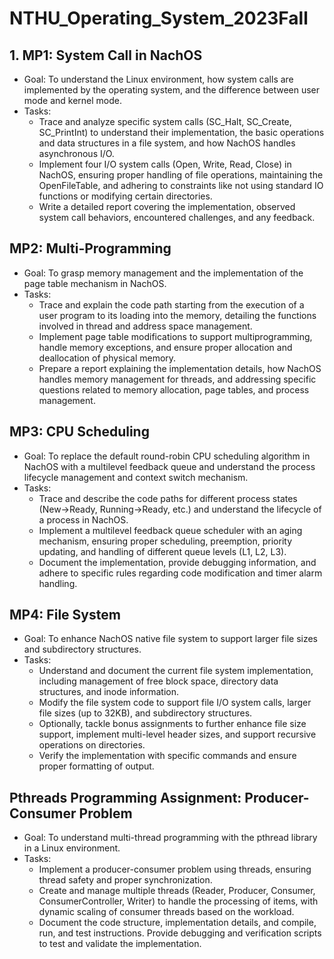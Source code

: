 # NTHU_Operating_System_2023Fall

## 1. MP1: System Call in NachOS
- Goal: To understand the Linux environment, how system calls are implemented by the operating system, and the difference between user mode and kernel mode.
- Tasks:
  - Trace and analyze specific system calls (SC_Halt, SC_Create, SC_PrintInt) to understand their implementation, the basic operations and data structures in a file system, and how NachOS handles asynchronous I/O.
  - Implement four I/O system calls (Open, Write, Read, Close) in NachOS, ensuring proper handling of file operations, maintaining the OpenFileTable, and adhering to constraints like not using standard IO functions or modifying certain directories.
  - Write a detailed report covering the implementation, observed system call behaviors, encountered challenges, and any feedback.

## MP2: Multi-Programming
- Goal: To grasp memory management and the implementation of the page table mechanism in NachOS.
- Tasks:
  - Trace and explain the code path starting from the execution of a user program to its loading into the memory, detailing the functions involved in thread and address space management.
  - Implement page table modifications to support multiprogramming, handle memory exceptions, and ensure proper allocation and deallocation of physical memory.
  - Prepare a report explaining the implementation details, how NachOS handles memory management for threads, and addressing specific questions related to memory allocation, page tables, and process management.

## MP3: CPU Scheduling
- Goal: To replace the default round-robin CPU scheduling algorithm in NachOS with a multilevel feedback queue and understand the process lifecycle management and context switch mechanism.
- Tasks:
  - Trace and describe the code paths for different process states (New→Ready, Running→Ready, etc.) and understand the lifecycle of a process in NachOS.
  - Implement a multilevel feedback queue scheduler with an aging mechanism, ensuring proper scheduling, preemption, priority updating, and handling of different queue levels (L1, L2, L3).
  - Document the implementation, provide debugging information, and adhere to specific rules regarding code modification and timer alarm handling.

## MP4: File System
- Goal: To enhance NachOS native file system to support larger file sizes and subdirectory structures.
- Tasks:
  - Understand and document the current file system implementation, including management of free block space, directory data structures, and inode information.
  - Modify the file system code to support file I/O system calls, larger file sizes (up to 32KB), and subdirectory structures.
  - Optionally, tackle bonus assignments to further enhance file size support, implement multi-level header sizes, and support recursive operations on directories.
  - Verify the implementation with specific commands and ensure proper formatting of output.

## Pthreads Programming Assignment: Producer-Consumer Problem
- Goal: To understand multi-thread programming with the pthread library in a Linux environment.
- Tasks:
  - Implement a producer-consumer problem using threads, ensuring thread safety and proper synchronization.
  - Create and manage multiple threads (Reader, Producer, Consumer, ConsumerController, Writer) to handle the processing of items, with dynamic scaling of consumer threads based on the workload.
  - Document the code structure, implementation details, and compile, run, and test instructions.
Provide debugging and verification scripts to test and validate the implementation.
